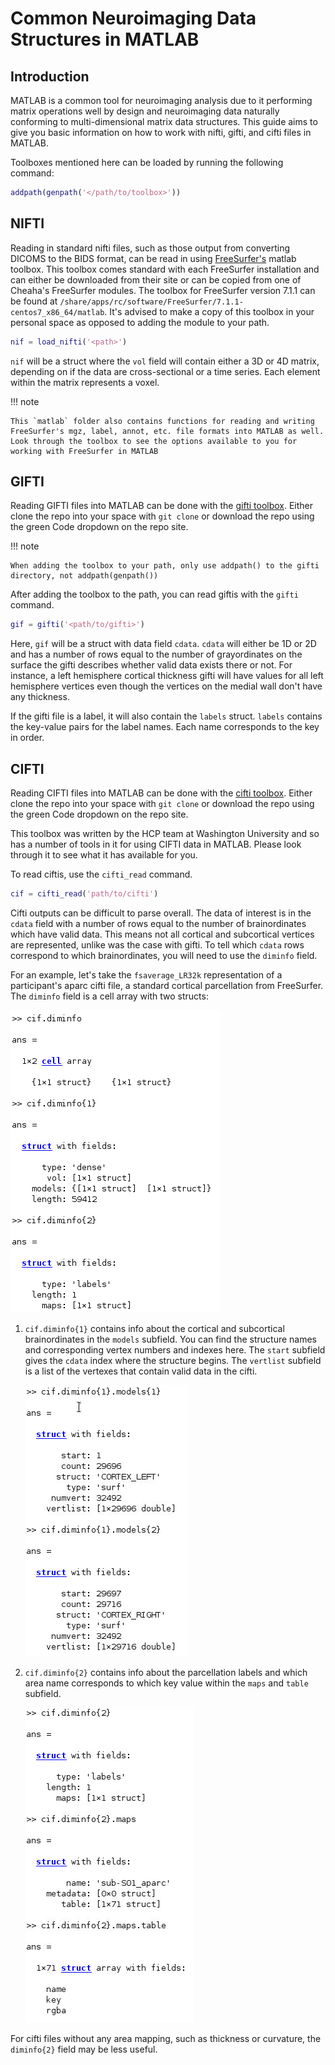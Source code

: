# Common Neuroimaging Data Structures in MATLAB

## Introduction

MATLAB is a common tool for neuroimaging analysis due to it performing matrix operations well by design and neuroimaging data naturally conforming to multi-dimensional matrix data structures. This guide aims to give you basic information on how to work with nifti, gifti, and cifti files in MATLAB.

Toolboxes mentioned here can be loaded by running the following command:

``` matlab
addpath(genpath('</path/to/toolbox>'))
```

## NIFTI

Reading in standard nifti files, such as those output from converting DICOMS to the BIDS format, can be read in using [FreeSurfer's](https://surfer.nmr.mgh.harvard.edu/) matlab toolbox. This toolbox comes standard with each FreeSurfer installation and can either be downloaded from their site or can be copied from one of Cheaha's FreeSurfer modules. The toolbox for FreeSurfer version 7.1.1 can be found at `/share/apps/rc/software/FreeSurfer/7.1.1-centos7_x86_64/matlab`. It's advised to make a copy of this toolbox in your personal space as opposed to adding the module to your path.

``` matlab
nif = load_nifti('<path>')
```

`nif` will be a struct where the `vol` field will contain either a 3D or 4D matrix, depending on if the data are cross-sectional or a time series. Each element within the matrix represents a voxel.

<!-- markdownlint-disable MD046 -->
!!! note

    This `matlab` folder also contains functions for reading and writing FreeSurfer's mgz, label, annot, etc. file formats into MATLAB as well. Look through the toolbox to see the options available to you for working with FreeSurfer in MATLAB
<!-- markdownlint-enable MD046 -->

## GIFTI

Reading GIFTI files into MATLAB can be done with the [gifti toolbox](https://github.com/gllmflndn/gifti). Either clone the repo into your space with `git clone` or download the repo using the green Code dropdown on the repo site.

<!-- markdownlint-disable MD046 -->
!!! note

    When adding the toolbox to your path, only use addpath() to the gifti directory, not addpath(genpath())
<!-- markdownlint-enable MD046 -->

After adding the toolbox to the path, you can read giftis with the `gifti` command.

``` matlab
gif = gifti('<path/to/gifti>')
```

Here, `gif` will be a struct with data field `cdata`. `cdata` will either be 1D or 2D and has a number of rows equal to the number of grayordinates on the surface the gifti describes whether valid data exists there or not. For instance, a left hemisphere cortical thickness gifti will have values for all left hemisphere vertices even though the vertices on the medial wall don't have any thickness.

If the gifti file is a label, it will also contain the `labels` struct. `labels` contains the key-value pairs for the label names. Each name corresponds to the key in order.

## CIFTI

Reading CIFTI files into MATLAB can be done with the [cifti toolbox](https://github.com/Washington-University/cifti-matlab). Either clone the repo into your space with `git clone` or download the repo using the green Code dropdown on the repo site.

This toolbox was written by the HCP team at Washington University and so has a number of tools in it for using CIFTI data in MATLAB. Please look through it to see what it has available for you.

To read ciftis, use the `cifti_read` command.

```matlab
cif = cifti_read('path/to/cifti')
```

Cifti outputs can be difficult to parse overall. The data of interest is in the `cdata` field with a number of rows equal to the number of brainordinates which have valid data. This means not all cortical and subcortical vertices are represented, unlike was the case with gifti. To tell which `cdata` rows correspond to which brainordinates, you will need to use the `diminfo` field.

For an example, let's take the `fsaverage_LR32k` representation of a participant's aparc cifti file, a standard cortical parcellation from FreeSurfer. The `diminfo` field is a cell array with two structs:

![!Top level of diminfo field in a cifti](images/diminfo_cifti_matlab.png)

1. `cif.diminfo{1}` contains info about the cortical and subcortical brainordinates in the `models` subfield. You can find the structure names and corresponding vertex numbers and indexes here. The `start` subfield gives the `cdata` index where the structure begins. The `vertlist` subfield is a list of the vertexes that contain valid data in the cifti.

    ![! Model information for a cifti file](images/models_cifti_matlab.png)

2. `cif.diminfo{2}` contains info about the parcellation labels and which area name corresponds to which key value within the `maps` and `table` subfield.

    ![! Key-Value maps for a parcellation](images/maps_cifti_matlab.png)

For cifti files without any area mapping, such as thickness or curvature, the `diminfo{2}` field may be less useful.
